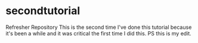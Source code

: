 # secondtutorial
Refresher Repository
 This is the second time I've done this tutorial because it's been a while and it was critical the first time I did this.  PS this is my edit.
